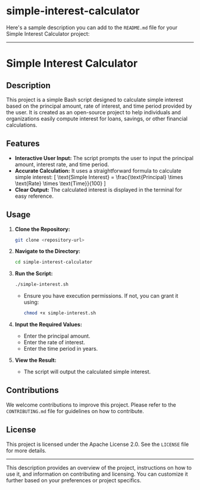 # simple-interest-calculator
Here's a sample description you can add to the `README.md` file for your Simple Interest Calculator project:

---

# Simple Interest Calculator

## Description

This project is a simple Bash script designed to calculate simple interest based on the principal amount, rate of interest, and time period provided by the user. It is created as an open-source project to help individuals and organizations easily compute interest for loans, savings, or other financial calculations.

## Features

- **Interactive User Input:** The script prompts the user to input the principal amount, interest rate, and time period.
- **Accurate Calculation:** It uses a straightforward formula to calculate simple interest: 
  \[
  \text{Simple Interest} = \frac{\text{Principal} \times \text{Rate} \times \text{Time}}{100}
  \]
- **Clear Output:** The calculated interest is displayed in the terminal for easy reference.

## Usage

1. **Clone the Repository:**
   ```bash
   git clone <repository-url>
   ```
2. **Navigate to the Directory:**
   ```bash
   cd simple-interest-calculator
   ```
3. **Run the Script:**
   ```bash
   ./simple-interest.sh
   ```
   - Ensure you have execution permissions. If not, you can grant it using:
     ```bash
     chmod +x simple-interest.sh
     ```

4. **Input the Required Values:**
   - Enter the principal amount.
   - Enter the rate of interest.
   - Enter the time period in years.

5. **View the Result:**
   - The script will output the calculated simple interest.

## Contributions

We welcome contributions to improve this project. Please refer to the `CONTRIBUTING.md` file for guidelines on how to contribute.

## License

This project is licensed under the Apache License 2.0. See the `LICENSE` file for more details.

---

This description provides an overview of the project, instructions on how to use it, and information on contributing and licensing. You can customize it further based on your preferences or project specifics.

